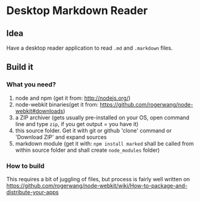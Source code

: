 Desktop Markdown Reader
=====================

## Idea

Have a desktop reader application to read `.md` and `.markdown` files.

## Build it

### What you need?

1. node and npm (get it from: http://nodejs.org/)
1. node-webkit binaries(get it from: https://github.com/rogerwang/node-webkit#downloads)
1. a ZIP archiver (gets usually pre-installed on your OS, open command line and type `zip`, if you get output = you have it)
1. this source folder. Get it with git or github 'clone' command or 'Download ZIP' and expand sources 
1. markdown module (get it with: `npm install marked` shall be called from within source folder and shall create `node_modules` folder) 

### How to build

This requires a bit of juggling of files, but process is fairly well written on https://github.com/rogerwang/node-webkit/wiki/How-to-package-and-distribute-your-apps 